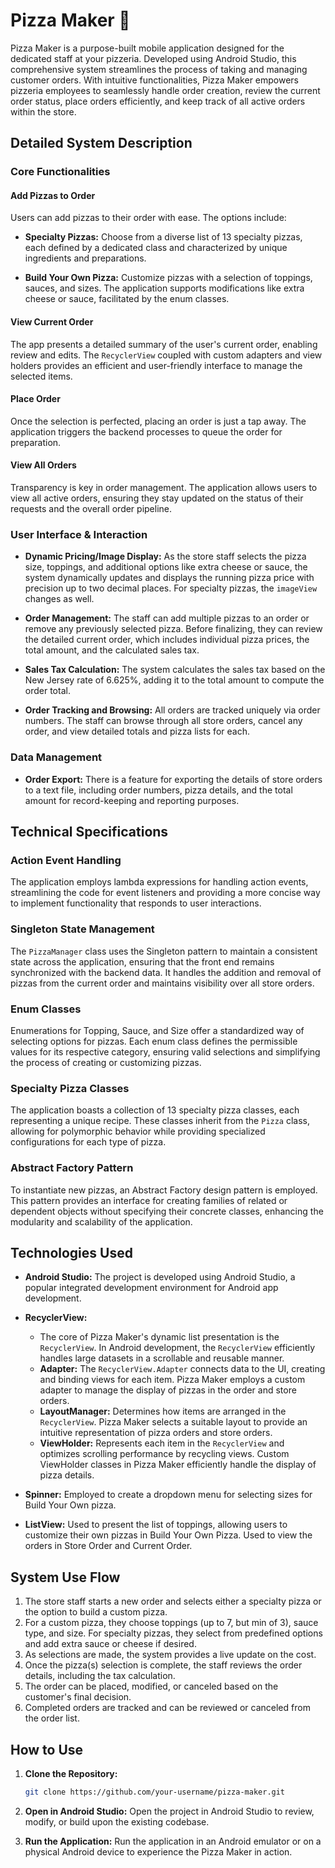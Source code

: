 # Pizza Maker 🍕

Pizza Maker is a purpose-built mobile application designed for the dedicated staff at your pizzeria. Developed using Android Studio, this comprehensive system streamlines the process of taking and managing customer orders. With intuitive functionalities, Pizza Maker empowers pizzeria employees to seamlessly handle order creation, review the current order status, place orders efficiently, and keep track of all active orders within the store.
## Detailed System Description

### Core Functionalities

#### Add Pizzas to Order

Users can add pizzas to their order with ease. The options include:

- **Specialty Pizzas:** Choose from a diverse list of 13 specialty pizzas, each defined by a dedicated class and characterized by unique ingredients and preparations.
  
- **Build Your Own Pizza:** Customize pizzas with a selection of toppings, sauces, and sizes. The application supports modifications like extra cheese or sauce, facilitated by the enum classes.

#### View Current Order

The app presents a detailed summary of the user's current order, enabling review and edits. The `RecyclerView` coupled with custom adapters and view holders provides an efficient and user-friendly interface to manage the selected items.

#### Place Order

Once the selection is perfected, placing an order is just a tap away. The application triggers the backend processes to queue the order for preparation.

#### View All Orders

Transparency is key in order management. The application allows users to view all active orders, ensuring they stay updated on the status of their requests and the overall order pipeline.

### User Interface & Interaction

- **Dynamic Pricing/Image Display:** As the store staff selects the pizza size, toppings, and additional options like extra cheese or sauce, the system dynamically updates and displays the running pizza price with precision up to two decimal places. For specialty pizzas, the `imageView` changes as well.

- **Order Management:** The staff can add multiple pizzas to an order or remove any previously selected pizza. Before finalizing, they can review the detailed current order, which includes individual pizza prices, the total amount, and the calculated sales tax.

- **Sales Tax Calculation:** The system calculates the sales tax based on the New Jersey rate of 6.625%, adding it to the total amount to compute the order total.

- **Order Tracking and Browsing:** All orders are tracked uniquely via order numbers. The staff can browse through all store orders, cancel any order, and view detailed totals and pizza lists for each.

### Data Management

- **Order Export:** There is a feature for exporting the details of store orders to a text file, including order numbers, pizza details, and the total amount for record-keeping and reporting purposes.

## Technical Specifications

### Action Event Handling

The application employs lambda expressions for handling action events, streamlining the code for event listeners and providing a more concise way to implement functionality that responds to user interactions.

### Singleton State Management

The `PizzaManager` class uses the Singleton pattern to maintain a consistent state across the application, ensuring that the front end remains synchronized with the backend data. It handles the addition and removal of pizzas from the current order and maintains visibility over all store orders.

### Enum Classes

Enumerations for Topping, Sauce, and Size offer a standardized way of selecting options for pizzas. Each enum class defines the permissible values for its respective category, ensuring valid selections and simplifying the process of creating or customizing pizzas.

### Specialty Pizza Classes

The application boasts a collection of 13 specialty pizza classes, each representing a unique recipe. These classes inherit from the `Pizza` class, allowing for polymorphic behavior while providing specialized configurations for each type of pizza.

### Abstract Factory Pattern

To instantiate new pizzas, an Abstract Factory design pattern is employed. This pattern provides an interface for creating families of related or dependent objects without specifying their concrete classes, enhancing the modularity and scalability of the application.

## Technologies Used

- **Android Studio:** The project is developed using Android Studio, a popular integrated development environment for Android app development.

- **RecyclerView:**
  - The core of Pizza Maker's dynamic list presentation is the `RecyclerView`. In Android development, the `RecyclerView` efficiently handles large datasets in a scrollable and reusable manner.
  - **Adapter:** The `RecyclerView.Adapter` connects data to the UI, creating and binding views for each item. Pizza Maker employs a custom adapter to manage the display of pizzas in the order and store orders.
  - **LayoutManager:** Determines how items are arranged in the `RecyclerView`. Pizza Maker selects a suitable layout to provide an intuitive representation of pizza orders and store orders.
  - **ViewHolder:** Represents each item in the `RecyclerView` and optimizes scrolling performance by recycling views. Custom ViewHolder classes in Pizza Maker efficiently handle the display of pizza details.

- **Spinner:** Employed to create a dropdown menu for selecting sizes for Build Your Own pizza.

- **ListView:** Used to present the list of toppings, allowing users to customize their own pizzas in Build Your Own Pizza. Used to view the orders in Store Order and Current Order.

## System Use Flow

1. The store staff starts a new order and selects either a specialty pizza or the option to build a custom pizza.
2. For a custom pizza, they choose toppings (up to 7, but min of 3), sauce type, and size. For specialty pizzas, they select from predefined options and add extra sauce or cheese if desired.
3. As selections are made, the system provides a live update on the cost.
4. Once the pizza(s) selection is complete, the staff reviews the order details, including the tax calculation.
5. The order can be placed, modified, or canceled based on the customer's final decision.
6. Completed orders are tracked and can be reviewed or canceled from the order list.

## How to Use

1. **Clone the Repository:**
   ```bash
   git clone https://github.com/your-username/pizza-maker.git
   ```

2. **Open in Android Studio:**
   Open the project in Android Studio to review, modify, or build upon the existing codebase.

3. **Run the Application:**
   Run the application in an Android emulator or on a physical Android device to experience the Pizza Maker in action.
